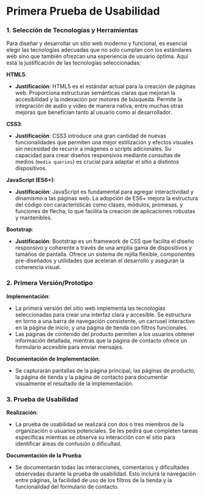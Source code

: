 

# Primera Prueba de Usabilidad

### 1. Selección de Tecnologías y Herramientas

Para diseñar y desarrollar un sitio web moderno y funcional, es esencial elegir las tecnologías adecuadas que no solo cumplan con los estándares web sino que también ofrezcan una experiencia de usuario óptima. Aquí está la justificación de las tecnologías seleccionadas:

**HTML5**:
- **Justificación**: HTML5 es el estándar actual para la creación de páginas web. Proporciona estructuras semánticas claras que mejoran la accesibilidad y la indexación por motores de búsqueda. Permite la integración de audio y video de manera nativa, entre muchas otras mejoras que benefician tanto al usuario como al desarrollador.

**CSS3**:
- **Justificación**: CSS3 introduce una gran cantidad de nuevas funcionalidades que permiten una mejor estilización y efectos visuales sin necesidad de recurrir a imágenes o scripts adicionales. Su capacidad para crear diseños responsivos mediante consultas de medios (`media queries`) es crucial para adaptar el sitio a distintos dispositivos.

**JavaScript (ES6+)**:
- **Justificación**: JavaScript es fundamental para agregar interactividad y dinamismo a las páginas web. La adopción de ES6+ mejora la estructura del código con características como clases, módulos, promesas, y funciones de flecha, lo que facilita la creación de aplicaciones robustas y mantenibles.

**Bootstrap**:
- **Justificación**: Bootstrap es un framework de CSS que facilita el diseño responsivo y coherente a través de una amplia gama de dispositivos y tamaños de pantalla. Ofrece un sistema de rejilla flexible, componentes pre-diseñados y utilidades que aceleran el desarrollo y aseguran la coherencia visual.

### 2. Primera Versión/Prototipo

**Implementación**:
- La primera versión del sitio web implementa las tecnologías seleccionadas para crear una interfaz clara y accesible. Se estructura en torno a una barra de navegación consistente, un carrusel interactivo en la página de inicio, y una página de tienda con filtros funcionales.
- Las páginas de contenido del producto permiten a los usuarios obtener información detallada, mientras que la página de contacto ofrece un formulario accesible para enviar mensajes.

**Documentación de Implementación**:
- Se capturarán pantallas de la página principal, las páginas de producto, la página de tienda y la página de contacto para documentar visualmente el resultado de la implementación.

### 3. Prueba de Usabilidad

**Realización**:
- La prueba de usabilidad se realizará con dos o tres miembros de la organización o usuarios potenciales. Se les pedirá que completen tareas específicas mientras se observa su interacción con el sitio para identificar áreas de confusión o dificultad.

**Documentación de la Prueba**:
- Se documentarán todas las interacciones, comentarios y dificultades observadas durante la prueba de usabilidad. Esto incluirá la navegación entre páginas, la facilidad de uso de los filtros de la tienda y la funcionalidad del formulario de contacto.


